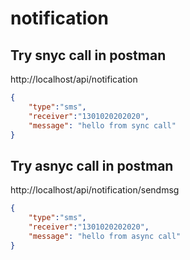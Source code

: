 # notification
## Try snyc call in postman
http://localhost/api/notification
```json
{
    "type":"sms",
    "receiver":"1301020202020",
    "message": "hello from sync call"
}
```

## Try asnyc call in postman
http://localhost/api/notification/sendmsg
```json
{
    "type":"sms",
    "receiver":"1301020202020",
    "message": "hello from async call"
}
```

